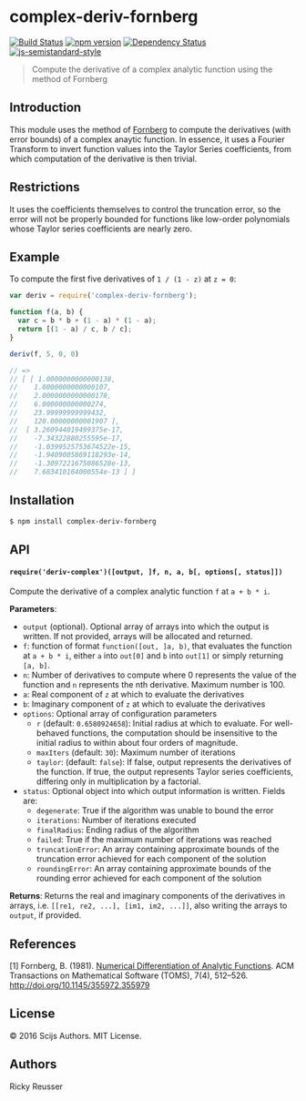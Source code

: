 # complex-deriv-fornberg

[![Build Status][travis-image]][travis-url] [![npm version][npm-image]][npm-url]  [![Dependency Status][daviddm-image]][daviddm-url] [![js-semistandard-style][semistandard-image]][semistandard-url]

> Compute the derivative of a complex analytic function using the method of Fornberg

## Introduction

This module uses the method of [Fornberg](#references) to compute the derivatives (with error bounds) of a complex anaytic function. In essence, it uses a Fourier Transform to invert function values into the Taylor Series coefficients, from which computation of the derivative is then trivial.

## Restrictions

It uses the coefficients themselves to control the truncation error, so the error will not be properly bounded for functions like low-order polynomials whose Taylor series coefficients are nearly zero.

## Example

To compute the first five derivatives of `1 / (1 - z)` at `z = 0`:

```javascript
var deriv = require('complex-deriv-fornberg');

function f(a, b) {
  var c = b * b + (1 - a) * (1 - a);
  return [(1 - a) / c, b / c];
}

deriv(f, 5, 0, 0)

// =>
// [ [ 1.0000000000000138,
//    1.0000000000000107,
//    2.0000000000000178,
//    6.000000000000274,
//    23.99999999999432,
//    120.00000000001907 ],
//  [ 3.260944019499375e-17,
//    -7.34322880255595e-17,
//    -1.0399525753674522e-15,
//    -1.9409005869118293e-14,
//    -1.3097221675086528e-13,
//    7.683410164000554e-13 ] ]

```

## Installation

```bash
$ npm install complex-deriv-fornberg
```

## API

#### `require('deriv-complex')([output, ]f, n, a, b[, options[, status]])`
Compute the derivative of a complex analytic function `f` at `a + b * i`.

**Parameters**:
- `output` (optional). Optional array of arrays into which the output is written. If not provided, arrays will be allocated and returned.
- `f`: function of format `function([out, ]a, b)`, that evaluates the function at `a + b * i`, either `a` into `out[0]` and `b` into `out[1]` or simply returning `[a, b]`.
- `n`: Number of derivatives to compute where 0 represents the value of the function and `n` represents the nth derivative. Maximum number is 100.
- `a`: Real component of `z` at which to evaluate the derivatives
- `b`: Imaginary component of `z` at which to evaluate the derivatives
- `options`: Optional array of configuration parameters
  - `r` (default: `0.6580924658`): Initial radius at which to evaluate. For well-behaved functions, the computation should be insensitive to the initial radius to within about four orders of magnitude.
  - `maxIters` (default: `30`): Maximum number of iterations
  - `taylor`: (default: `false`): If false, output represents the derivatives of the function. If true, the output represents Taylor series coefficients, differing only in multiplication by a factorial.
- `status`: Optional object into which output information is written. Fields are:
  - `degenerate`: True if the algorithm was unable to bound the error
  - `iterations`: Number of iterations executed
  - `finalRadius`: Ending radius of the algorithm
  - `failed`: True if the maximum number of iterations was reached
  - `truncationError`: An array containing approximate bounds of the truncation error achieved for each component of the solution
  - `roundingError`: An array containing approximate bounds of the rounding error achieved for each component of the solution

**Returns**: Returns the real and imaginary components of the derivatives in arrays, i.e. `[[re1, re2, ...], [im1, im2, ...]]`, also writing the arrays to `output`, if provided.

## References

\[1\] Fornberg, B. (1981). [Numerical Differentiation of Analytic Functions](https://amath.colorado.edu/faculty/fornberg/Docs/ACM_81_1.pdf). ACM Transactions on Mathematical Software (TOMS), 7(4), 512–526. http://doi.org/10.1145/355972.355979

## License

&copy; 2016 Scijs Authors. MIT License.

## Authors

Ricky Reusser

[npm-image]: https://badge.fury.io/js/complex-deriv-fornberg.svg
[npm-url]: https://npmjs.org/package/complex-deriv-fornberg
[travis-image]: https://travis-ci.org/scijs/complex-deriv-fornberg.svg?branch=master
[travis-url]: https://travis-ci.org//complex-deriv-fornberg
[daviddm-image]: https://david-dm.org/scijs/complex-deriv-fornberg.svg?theme=shields.io
[daviddm-url]: https://david-dm.org//complex-deriv-fornberg
[semistandard-image]: https://img.shields.io/badge/code%20style-semistandard-brightgreen.svg?style=flat-square
[semistandard-url]: https://github.com/Flet/semistandard
